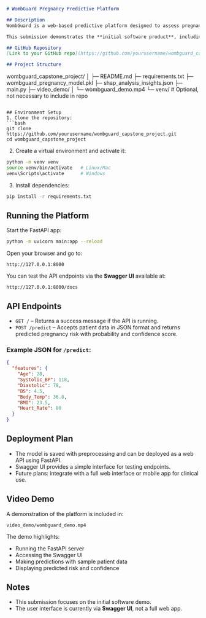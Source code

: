 
```markdown
# WombGuard Pregnancy Predictive Platform

## Description
WombGuard is a web-based predictive platform designed to assess pregnancy risk using patient clinical data. The platform uses a trained Random Forest machine learning model to provide risk predictions with confidence scores. The system also includes SHAP-based explainability to interpret model outputs.

This submission demonstrates the **initial software product**, including the predictive API and deployment-ready model.

## GitHub Repository
[Link to your GitHub repo](https://github.com/yourusername/wombguard_capstone_project)

## Project Structure
```

wombguard_capstone_project/
│
├─ README.md
├─ requirements.txt
├─ wombguard_pregnancy_model.pkl
├─ shap_analysis_insights.json
├─ main.py
├─ video_demo/
│    └─ wombguard_demo.mp4
└─ venv/  # Optional, not necessary to include in repo

````

## Environment Setup
1. Clone the repository:
```bash
git clone https://github.com/yourusername/wombguard_capstone_project.git
cd wombguard_capstone_project
````

2. Create a virtual environment and activate it:

```bash
python -m venv venv
source venv/bin/activate   # Linux/Mac
venv\Scripts\activate      # Windows
```

3. Install dependencies:

```bash
pip install -r requirements.txt
```

## Running the Platform

Start the FastAPI app:

```bash
python -m uvicorn main:app --reload
```

Open your browser and go to:

```
http://127.0.0.1:8000
```

You can test the API endpoints via the **Swagger UI** available at:

```
http://127.0.0.1:8000/docs
```

## API Endpoints

* `GET /` – Returns a success message if the API is running.
* `POST /predict` – Accepts patient data in JSON format and returns predicted pregnancy risk with probability and confidence score.

### Example JSON for `/predict`:

```json
{
  "features": {
    "Age": 28,
    "Systolic_BP": 118,
    "Diastolic": 78,
    "BS": 4.5,
    "Body_Temp": 36.8,
    "BMI": 23.5,
    "Heart_Rate": 80
  }
}
```

## Deployment Plan

* The model is saved with preprocessing and can be deployed as a web API using FastAPI.
* Swagger UI provides a simple interface for testing endpoints.
* Future plans: integrate with a full web interface or mobile app for clinical use.

## Video Demo

A demonstration of the platform is included in:

```
video_demo/wombguard_demo.mp4
```

The demo highlights:

* Running the FastAPI server
* Accessing the Swagger UI
* Making predictions with sample patient data
* Displaying predicted risk and confidence

## Notes

* This submission focuses on the initial software demo.
* The user interface is currently via **Swagger UI**, not a full web app.

```


